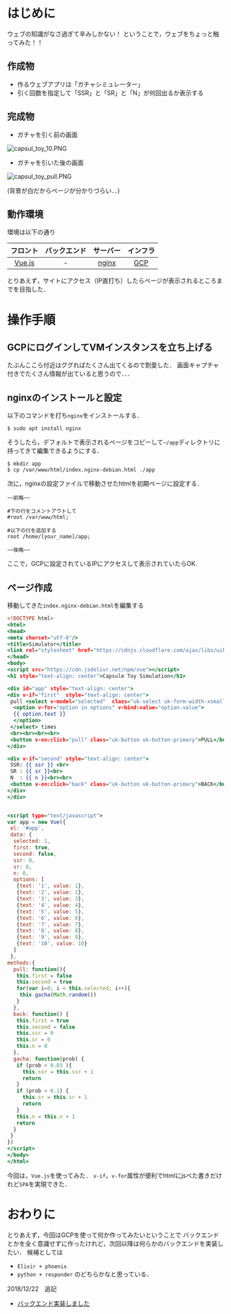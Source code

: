 # はじめに

ウェブの知識がなさ過ぎて辛みしかない！
ということで，ウェブをちょっと触ってみた！！

## 作成物

* 作るウェブアプリは「ガチャシミュレーター」
* 引く回数を指定して「SSR」と「SR」と「N」が何回出るか表示する

## 完成物

* ガチャを引く前の画面

![capsul_toy_10.PNG](https://qiita-image-store.s3.amazonaws.com/0/260295/2eb606ad-e176-1089-4b4f-11c90905ca66.png)


* ガチャを引いた後の画面

![capsul_toy_pull.PNG](https://qiita-image-store.s3.amazonaws.com/0/260295/3de35e88-37cd-24b4-cd3b-4182b9e3657a.png)

(背景が白だからページが分かりづらい．．)

## 動作環境

環境は以下の通り

| フロント | バックエンド | サーバー | インフラ |
|:--:|:--:|:--:|:--:|
| [Vue.js](https://jp.vuejs.org/index.html) | - | [nginx](https://nginx.org/en/) | [GCP](https://cloud.google.com/) |

とりあえず，サイトにアクセス（IP直打ち）したらページが表示されるところまでを目指した．

# 操作手順

## GCPにログインしてVMインスタンスを立ち上げる

たぶんここら付近はググればたくさん出てくるので割愛した．
画面キャプチャ付きでたくさん情報が出ていると思うので．．．

## nginxのインストールと設定

以下のコマンドを打ち`nginx`をインストールする．

```
$ sudo apt install nginx
```

そうしたら，デフォルトで表示されるページをコピーして`~/app`ディレクトリに持ってきて編集できるようにする．

```
$ mkdir app
$ cp /var/www/html/index.nginx-debian.html ./app
```

次に，nginxの設定ファイルで移動させたhtmlを初期ページに設定する．

```nano:/etc/nginx/sites-enabled/default
~~前略~~

#下の行をコメントアウトして
#root /var/www/html;

#以下の行を追加する
root /home/[your_name]/app;

~~後略~~
```

ここで，GCPに設定されているIPにアクセスして表示されていたらOK.

## ページ作成

移動してきた`index.nginx-debian.html`を編集する

```html:~/app/index.nginx-debian.html
<!DOCTYPE html>
<html>
<head>
<meta charset="utf-8"/>
<title>Simulator</title>
<link rel="stylesheet" href="https://cdnjs.cloudflare.com/ajax/libs/uikit/3.0.0-rc.25/css/uikit.min.css"/>
</head>
<body>
<script src="https://cdn.jsdelivr.net/npm/vue"></script>
<h1 style="text-align: center">Capsule Toy Simulation</h1>

<div id="app" style="text-align: center">
<div v-if="first"  style="text-align: center">
 pull <select v-model="selected"  class="uk-select uk-form-width-xsmall">
  <option v-for="option in options" v-bind:value="option.value">
  {{ option.text }}
  </option>
 </select> times
 <br><br><br><br>
 <button v-on:click="pull" class="uk-button uk-button-primary">PULL</button><br>
</div>

<div v-if="second" style="text-align: center">
 SSR: {{ ssr }} <br>
 SR : {{ sr }}<br>
 N  : {{ n }}<br><br>
 <button v-on:click="back" class="uk-button uk-button-primary">BACK</button><br>
</div>
</div>


<script type="text/javascript">
var app = new Vue({
 el: '#app',
 data: {
  selected: 1,
  first: true,
  second: false,
  ssr: 0,
  sr: 0,
  n: 0,
  options: [
   {text: '1', value: 1},
   {text: '2', value: 2},
   {text: '3', value: 3},
   {text: '4', value: 4},
   {text: '5', value: 5},
   {text: '6', value: 6},
   {text: '7', value: 7},
   {text: '8', value: 8},
   {text: '9', value: 9},
   {text: '10', value: 10}
  ]
 },
methods:{
  pull: function(){
   this.first = false
   this.second = true
   for(var i=0; i < this.selected; i++){
    this.gacha(Math.random())
   }
  },
  back: function() {
   this.first = true
   this.second = false
   this.ssr = 0
   this.sr = 0
   this.n = 0
  },
  gacha: function(prob) {
   if (prob < 0.03 ){
     this.ssr = this.ssr + 1
     return
   }
   if (prob < 0.1) {
     this.sr = this.sr + 1
     return
   }
   this.n = this.n + 1
   return
  }
 }
})
</script>
</body>
</html>
```

今回は，`Vue.js`を使ってみた．
`v-if`，`v-for`属性が便利でhtmlにjsべた書きだけれど`SPA`を実現できた．


# おわりに

とりあえず，今回はGCPを使って何か作ってみたいということで
バックエンドとかを全く意識せずに作ったけれど，次回以降は何らかのバックエンドを実装したい．
候補としては
* `Elixir + phoenix`
* `python + responder`
のどちらかなと思っている．

2018/12/22　追記
* [バックエンド実装しました](https://qiita.com/Lilly008000/items/0efd08c4f5c13d0223cb)
